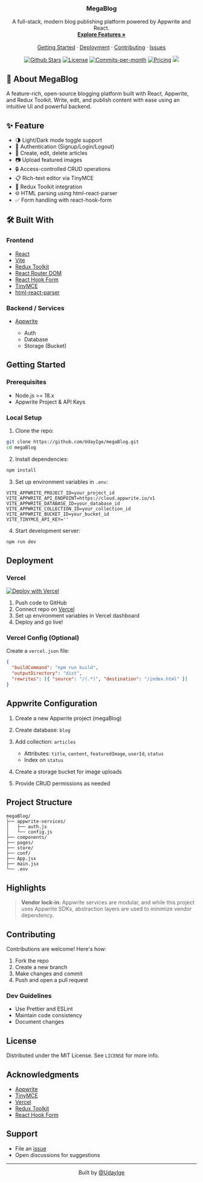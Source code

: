 <p align="center">
  <h3 align="center">MegaBlog</h3>

  <p align="center">
    A full-stack, modern blog publishing platform powered by Appwrite and React.
    <br />
    <a href="#features"><strong>Explore Features »</strong></a>
    <br />
    <br />
    <a href="#getting-started">Getting Started</a>
    ·
    <a href="#deployment">Deployment</a>
    ·
    <a href="#contributing">Contributing</a>
    ·
    <a href="https://github.com/UdayIge/megaBlog/issues">Issues</a>
  </p>
</p>

<p align="center">
  <a href="https://github.com/UdayIge/megaBlog/stargazers"><img src="https://img.shields.io/github/stars/UdayIge/megaBlog" alt="Github Stars"></a>
  <a href="https://github.com/UdayIge/megaBlog/blob/main/LICENSE"><img src="https://img.shields.io/badge/license-MIT-blue" alt="License"></a>
  <a href="https://github.com/UdayIge/megaBlog/pulse"><img src="https://img.shields.io/github/commit-activity/m/UdayIge/megaBlog" alt="Commits-per-month"></a>
  <a href="#"><img src="https://img.shields.io/badge/Pricing-Free-brightgreen" alt="Pricing"></a>
  <a href="https://github.com/UdayIge/megaBlog/issues?q=is:issue+is:open+label:%22help+wanted%22"><img src="https://img.shields.io/badge/Help%20Wanted-Contribute-blue"></a>
</p>

## 📄 About MegaBlog

A feature-rich, open-source blogging platform built with React, Appwrite, and Redux Toolkit. Write, edit, and publish content with ease using an intuitive UI and powerful backend.

## ✨ Feature

* 🌗 Light/Dark mode toggle support
* 🔐 Authentication (Signup/Login/Logout)
* 📄 Create, edit, delete articles
* 📷 Upload featured images
* 🔒 Access-controlled CRUD operations
* 📋 Rich-text editor via TinyMCE
* 🤝 Redux Toolkit integration
* 🌐 HTML parsing using html-react-parser
* ✅ Form handling with react-hook-form

## 🛠️ Built With

### Frontend

* [React](https://reactjs.org)
* [Vite](https://vitejs.dev)
* [Redux Toolkit](https://redux-toolkit.js.org)
* [React Router DOM](https://reactrouter.com)
* [React Hook Form](https://react-hook-form.com)
* [TinyMCE](https://www.tiny.cloud)
* [html-react-parser](https://github.com/remarkablemark/html-react-parser)

### Backend / Services

* [Appwrite](https://appwrite.io)

  * Auth
  * Database
  * Storage (Bucket)

## Getting Started

### Prerequisites

* Node.js >= 18.x
* Appwrite Project & API Keys

### Local Setup

1. Clone the repo:

```bash
git clone https://github.com/UdayIge/megaBlog.git
cd megaBlog
```

2. Install dependencies:

```bash
npm install
```

3. Set up environment variables in `.env`:

```env
VITE_APPWRITE_PROJECT_ID=your_project_id
VITE_APPWRITE_API_ENDPOINT=https://cloud.appwrite.io/v1
VITE_APPWRITE_DATABASE_ID=your_database_id
VITE_APPWRITE_COLLECTION_ID=your_collection_id
VITE_APPWRITE_BUCKET_ID=your_bucket_id
VITE_TINYMCE_API_KEY=''
```

4. Start development server:

```bash
npm run dev
```

## Deployment

### Vercel

[![Deploy with Vercel](https://vercel.com/button)](https://vercel.com/import/project?template)

1. Push code to GitHub
2. Connect repo on [Vercel](https://vercel.com)
3. Set up environment variables in Vercel dashboard
4. Deploy and go live!

### Vercel Config (Optional)

Create a `vercel.json` file:

```json
{
  "buildCommand": "npm run build",
  "outputDirectory": "dist",
  "rewrites": [{ "source": "/(.*)", "destination": "/index.html" }]
}
```

## Appwrite Configuration

1. Create a new Appwrite project (megaBlog)
2. Create database: `blog`
3. Add collection: `articles`

   * Attributes: `title`, `content`, `featuredImage`, `userId`, `status`
   * Index on `status`
4. Create a storage bucket for image uploads
5. Provide CRUD permissions as needed

## Project Structure

```
megaBlog/
├── appwrite-services/
│   ├── auth.js
│   └── config.js
├── components/
├── pages/
├── store/
├── conf/
├── App.jsx
├── main.jsx
└── .env
```

## Highlights

> **Vendor lock-in**: Appwrite services are modular, and while this project uses Appwrite SDKs, abstraction layers are used to minimize vendor dependency.


## Contributing

Contributions are welcome! Here's how:

1. Fork the repo
2. Create a new branch
3. Make changes and commit
4. Push and open a pull request

### Dev Guidelines

* Use Prettier and ESLint
* Maintain code consistency
* Document changes

## License

Distributed under the MIT License. See `LICENSE` for more info.

## Acknowledgments

* [Appwrite](https://appwrite.io)
* [TinyMCE](https://www.tiny.cloud)
* [Vercel](https://vercel.com)
* [Redux Toolkit](https://redux-toolkit.js.org)
* [React Hook Form](https://react-hook-form.com)

## Support

* File an [issue](https://github.com/UdayIge/megaBlog/issues)
* Open discussions for suggestions

---

<p align="center">
  Built by <a href="https://github.com/UdayIge">@UdayIge</a>
</p>

